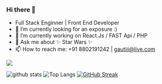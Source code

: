 ### Hi there 👋

- Full Stack Enginner | Front End Developer
- 🌱 I’m currently looking for an exposure :)
- 🔭 I’m currently working on React.Js / FAST Api / PHP
- 💬 Ask me about ✨ Star Wars ✨
- 📫 How to reach me: +91 8802191242 | gautiii@live.com


![](https://komarev.com/ghpvc/?username=gautam-jha)

![github stats](https://github-readme-stats.vercel.app/api?username=gautam-jha&theme=monokai&background=E3E3E310)
![Top Langs](https://github-readme-stats.vercel.app/api/top-langs/?username=gautam-jha&layout=compact&theme=monokai&background=E3E3E310)
[![GitHub Streak](http://github-readme-streak-stats.herokuapp.com?user=gautam-jha&theme=monokai&background=E3E3E310)](https://git.io/streak-stats)


<!--
**gautam-jha/gautam-jha** is a ✨ _special_ ✨ repository because its `README.md` (this file) appears on your GitHub profile.

Here are some ideas to get you started:

- 🔭 I’m currently working on ...
- 🌱 I’m currently learning ...
- 👯 I’m looking to collaborate on ...
- 🤔 I’m looking for help with ...
- 💬 Ask me about ...
- 📫 How to reach me: ...
- 😄 Pronouns: ...
- ⚡ Fun fact: ...
-->
